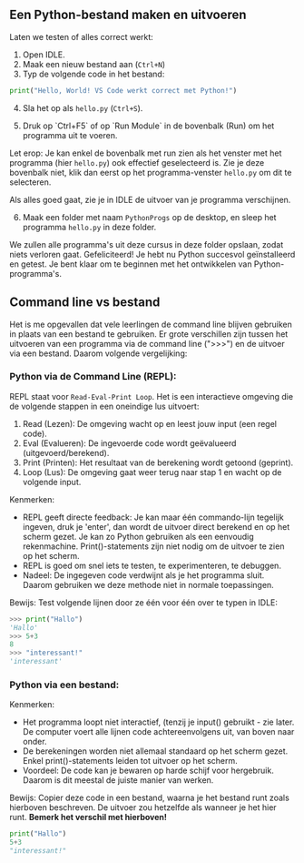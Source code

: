 
## Een Python-bestand maken en uitvoeren

Laten we testen of alles correct werkt:

1. Open IDLE.
2. Maak een nieuw bestand aan (`Ctrl+N`) 
3. Typ de volgende code in het bestand:

```python
print("Hello, World! VS Code werkt correct met Python!")
```

4. Sla het op als `hello.py` (`Ctrl+S`).

5. Druk op \`Ctrl+F5\` of op \`Run Module\` in de bovenbalk (Run) om het programma uit te voeren.

Let erop: Je kan enkel de bovenbalk met run zien als het venster met het programma (hier `hello.py`) ook effectief geselecteerd is. Zie je deze bovenbalk niet, klik dan eerst op het programma-venster `hello.py` om dit te selecteren. 

Als alles goed gaat, zie je in IDLE de uitvoer van je programma verschijnen. 

6. Maak een folder met naam `PythonProgs` op de desktop, en sleep het programma `hello.py` in deze folder.

We zullen alle programma's uit deze cursus in deze folder opslaan, zodat niets verloren gaat. Gefeliciteerd! Je hebt nu Python succesvol geïnstalleerd en getest. Je bent klaar om te beginnen met het ontwikkelen van Python-programma's.

## Command line vs bestand

Het is me opgevallen dat vele leerlingen de command line blijven gebruiken in plaats van een bestand te gebruiken. Er grote verschillen zijn tussen het uitvoeren van een programma via de command line (">>>") en de uitvoer via een bestand. Daarom volgende vergelijking:

### Python via de Command Line (REPL):

REPL staat voor `Read-Eval-Print Loop`. Het is een interactieve omgeving die de volgende stappen in een oneindige lus uitvoert:

1. Read (Lezen): De omgeving wacht op en leest jouw input (een regel code).
2. Eval (Evalueren): De ingevoerde code wordt geëvalueerd (uitgevoerd/berekend).
3. Print (Printen): Het resultaat van de berekening wordt getoond (geprint).
4. Loop (Lus): De omgeving gaat weer terug naar stap 1 en wacht op de volgende input.

Kenmerken:

- REPL geeft directe feedback: Je kan maar één commando-lijn tegelijk ingeven, druk je 'enter', dan wordt de uitvoer direct berekend en op het scherm gezet. Je kan zo Python gebruiken als een eenvoudig rekenmachine. Print()-statements zijn niet nodig om de uitvoer te zien op het scherm.
- REPL is goed om snel iets te testen, te experimenteren, te debuggen.
- Nadeel: De ingegeven code verdwijnt als je het programma sluit. Daarom gebruiken we deze methode niet in normale toepassingen.

Bewijs: Test volgende lijnen door ze één voor één over te typen in IDLE:

```python
>>> print("Hallo")
'Hallo'
>>> 5+3
8
>>> "interessant!"
'interessant'
```

### Python via een bestand:

Kenmerken:

- Het programma loopt niet interactief, (tenzij je input() gebruikt - zie later. De computer voert alle lijnen code achtereenvolgens uit, van boven naar onder.
- De berekeningen worden niet allemaal standaard op het scherm gezet. Enkel print()-statements leiden tot uitvoer op het scherm.
- Voordeel: De code kan je bewaren op harde schijf voor hergebruik. Daarom is dit meestal de juiste manier van werken.

Bewijs: Copier deze code in een bestand, waarna je het bestand runt zoals hierboven beschreven. De uitvoer zou hetzelfde als wanneer je het hier runt. 
**Bemerk het verschil met hierboven!**

```python
print("Hallo")
5+3
"interessant!"
```

<codapi-snippet sandbox="python" editor="basic"></codapi-snippet>
